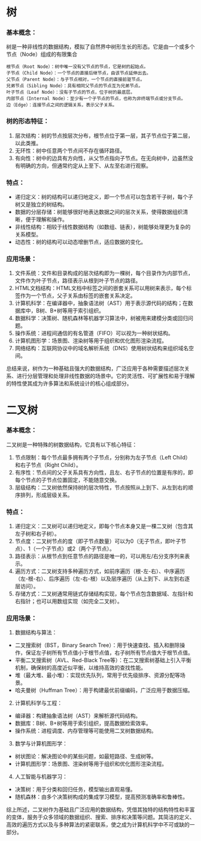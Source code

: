 # 树

### 基本概念：

树是一种非线性的数据结构，模拟了自然界中树形生长的形态。它是由一个或多个节点（Node）组成的有限集合

```text
根节点（Root Node）：树中唯一没有父节点的节点，它是树的起始点。
子节点（Child Node）：一个节点的直接后继节点，由该节点延伸出去。
父节点（Parent Node）：与子节点相对，一个节点的直接前驱节点。
兄弟节点（Sibling Node）：具有相同父节点的节点互为兄弟节点。
叶子节点（Leaf Node）：没有子节点的节点，位于树的最底层。
内部节点（Internal Node）：至少有一个子节点的节点，也称为非终端节点或分支节点。
边（Edge）：连接节点之间的逻辑关系，表示父子关系。
```

### 树的形态特征：

1. 层次结构：树的节点按层次分布，根节点位于第一层，其子节点位于第二层，以此类推。
2. 无环性：树中任意两个节点间不存在循环路径。
3. 有向性：树中的边具有方向性，从父节点指向子节点。在无向树中，边虽然没有明确的方向，但通常约定从上至下、从左至右进行观察。

### 特点：

- 递归定义：树的结构可以递归地定义，即一个节点可以包含若干子树，每个子树又是独立的树结构。
- 数据的分层存储：树能够很好地表达数据之间的层次关系，使得数据组织清晰，便于理解和操作。
- 非线性结构：相较于线性数据结构（如数组、链表），树能够处理更为复杂的关系模型。
- 动态性：树的结构可以动态增删节点，适应数据的变化。

### 应用场景：

1. 文件系统：文件和目录构成的层次结构即为一棵树，每个目录作为内部节点，文件作为叶子节点，路径表示从根到叶子节点的路径。
2. HTML文档结构：HTML文档中标签之间的嵌套关系可以用树来表示，每个标签作为一个节点，父子关系由标签的嵌套关系决定。
3. 计算机科学：在编译器中，抽象语法树（AST）用于表示源代码的结构；在数据库中，B树、B+树等用于索引组织。
4. 数据科学：决策树、随机森林等机器学习算法中，树被用来建模分类或回归问题。
5. 操作系统：进程间通信的有名管道（FIFO）可以视为一种树状结构。
6. 计算机图形学：场景图、渲染树等用于组织和优化图形渲染流程。
7. 网络结构：互联网协议中的域名解析系统（DNS）使用树状结构来组织域名空间。

总结来说，树作为一种基础且强大的数据结构，广泛应用于各种需要描述层次关系、进行分层管理和处理非线性数据的场景中。它的灵活性、可扩展性和易于理解的特性使其成为许多算法和系统设计的核心组成部分。

# 二叉树

### 基本概念：

二叉树是一种特殊的树数据结构，它具有以下核心特征：

1. 节点限制：每个节点最多拥有两个子节点，分别称为左子节点（Left Child）和右子节点（Right Child）。
2. 有序性：节点间的父子关系具有方向性，且左、右子节点的位置是有序的，即每个节点的子节点位置固定，不能随意交换。
3. 层级结构：二叉树依然保持树的层次特性，节点按照从上到下、从左到右的顺序排列，形成层级关系。

### 特点：

1. 递归定义：二叉树可以递归地定义，即每个节点本身又是一棵二叉树（包含其左子树和右子树）。
2. 节点度：二叉树节点的度（即子节点数量）可以为0（无子节点，即叶子节点）、1（一个子节点）或2（两个子节点）。
3. 路径表示：从根节点到任意节点的路径是唯一的，可以用左/右分支序列来表示。
4. 遍历方式：二叉树支持多种遍历方式，如前序遍历（根-左-右）、中序遍历（左-根-右）、后序遍历（左-右-根）以及层序遍历（从上到下、从左到右逐层访问）。
5. 存储方式：二叉树通常用链式存储结构实现，每个节点包含数据域、左指针和右指针；也可以用数组实现（如完全二叉树）。

### 应用场景：

1. 数据结构与算法：

- 二叉搜索树（BST，Binary Search Tree）：用于快速查找、插入和删除操作，保证左子树所有节点值小于根节点值，右子树所有节点值大于根节点值。
- 平衡二叉搜索树（AVL、Red-Black Tree等）：在二叉搜索树基础上引入平衡机制，确保树的高度近似平衡，以维持高效的查找性能。
- 堆（最大堆、最小堆）：实现优先队列，常用于优先级排序、资源分配等场景。
- 哈夫曼树（Huffman Tree）：用于构建最优前缀编码，广泛应用于数据压缩。

2. 计算机科学与工程：

- 编译器：构建抽象语法树（AST）来解析源代码结构。
- 数据库：B树、B+树等用于索引组织，提高数据检索效率。
- 操作系统：进程调度、内存管理等可能使用二叉树数据结构。

3. 数学与计算机图形学：

- 树状图论：解决图论中的某些问题，如最短路径、生成树等。
- 计算机图形学：场景图、渲染树等用于组织和优化图形渲染流程。

4. 人工智能与机器学习：

- 决策树：用于分类和回归任务，模型输出直观易懂。
- 随机森林：由多个决策树构成的集成学习模型，提高预测准确率和鲁棒性。

综上所述，二叉树作为基础且广泛应用的数据结构，凭借其独特的结构特性和丰富的变体，服务于众多领域的数据组织、搜索、排序和决策等问题。其简洁的定义、高效的遍历方式以及与多种算法的紧密联系，使之成为计算机科学中不可或缺的一部分。
